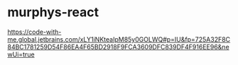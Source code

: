 # murphys-react
https://code-with-me.global.jetbrains.com/xLY1iNKteaIpM85y0GOLWQ#p=IU&fp=725A32F8C84BC1781259D54F86EA4F65BD2918F9FCA3609DFC839DF4F916EE96&newUi=true
